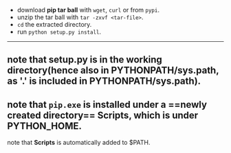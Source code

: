 - download **pip tar ball** with `wget`, `curl` or from `pypi`.
- unzip the tar ball with `tar -zxvf <tar-file>`.
- `cd` the extracted directory.
- run `python setup.py install`.
---
note that **setup.py** is in the working directory(hence also in PYTHONPATH/sys.path, as '.' is included in PYTHONPATH/sys.path).
---
note that `pip.exe` is installed under a ==newly created directory== **Scripts**, which is under **PYTHON_HOME**.
---
note that **Scripts** is automatically added to $PATH.
